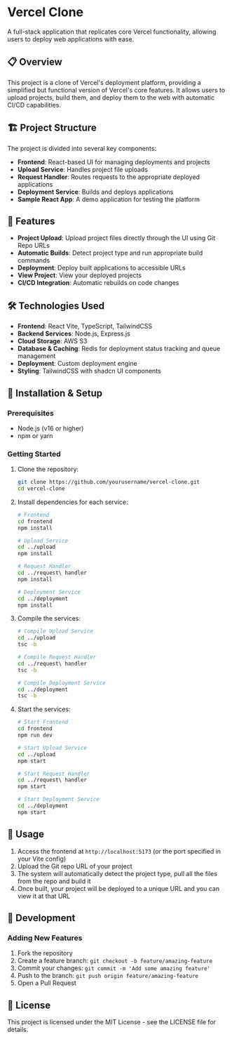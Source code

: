 # Vercel Clone

A full-stack application that replicates core Vercel functionality, allowing users to deploy web applications with ease.

## 📋 Overview

This project is a clone of Vercel's deployment platform, providing a simplified but functional version of Vercel's core features. It allows users to upload projects, build them, and deploy them to the web with automatic CI/CD capabilities.

## 🏗️ Project Structure

The project is divided into several key components:

- **Frontend**: React-based UI for managing deployments and projects
- **Upload Service**: Handles project file uploads
- **Request Handler**: Routes requests to the appropriate deployed applications
- **Deployment Service**: Builds and deploys applications
- **Sample React App**: A demo application for testing the platform

## 🚀 Features

- **Project Upload**: Upload project files directly through the UI using Git Repo URLs
- **Automatic Builds**: Detect project type and run appropriate build commands
- **Deployment**: Deploy built applications to accessible URLs
- **View Project**: View your deployed projects
- **CI/CD Integration**: Automatic rebuilds on code changes

## 🛠️ Technologies Used

- **Frontend**: React Vite, TypeScript, TailwindCSS
- **Backend Services**: Node.js, Express.js
- **Cloud Storage**: AWS S3
- **Database & Caching**: Redis for deployment status tracking and queue management
- **Deployment**: Custom deployment engine
- **Styling**: TailwindCSS with shadcn UI components

## 🔧 Installation & Setup

### Prerequisites

- Node.js (v16 or higher)
- npm or yarn

### Getting Started

1. Clone the repository:

   ```bash
   git clone https://github.com/yourusername/vercel-clone.git
   cd vercel-clone
   ```

2. Install dependencies for each service:

   ```bash
   # Frontend
   cd frontend
   npm install

   # Upload Service
   cd ../upload
   npm install

   # Request Handler
   cd ../request\ handler
   npm install

   # Deployment Service
   cd ../deployment
   npm install
   ```

3. Compile the services:

   ```bash
   # Compile Upload Service
   cd ../upload
   tsc -b

   # Compile Request Handler
   cd ../request\ handler
   tsc -b

   # Compile Deployment Service
   cd ../deployment
   tsc -b
   ```

4. Start the services:

   ```bash
   # Start Frontend
   cd frontend
   npm run dev

   # Start Upload Service
   cd ../upload
   npm start

   # Start Request Handler
   cd ../request\ handler
   npm start

   # Start Deployment Service
   cd ../deployment
   npm start
   ```

## 🧪 Usage

1. Access the frontend at `http://localhost:5173` (or the port specified in your Vite config)
2. Upload the Git repo URL of your project
3. The system will automatically detect the project type, pull all the files from the repo and build it
4. Once built, your project will be deployed to a unique URL and you can view it at that URL

## 📝 Development

### Adding New Features

1. Fork the repository
2. Create a feature branch: `git checkout -b feature/amazing-feature`
3. Commit your changes: `git commit -m 'Add some amazing feature'`
4. Push to the branch: `git push origin feature/amazing-feature`
5. Open a Pull Request

## 📄 License

This project is licensed under the MIT License - see the LICENSE file for details.
